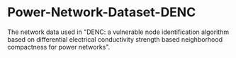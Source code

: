 # Power-Network-Dataset-DENC
The network data used in "DENC: a vulnerable node identification algorithm based on differential electrical conductivity strength based neighborhood compactness for power networks".
